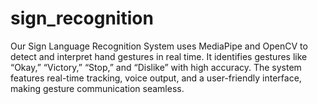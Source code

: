 # sign_recognition
Our Sign Language Recognition System uses MediaPipe and OpenCV to detect and interpret hand gestures in real time. It identifies gestures like “Okay,” “Victory,” “Stop,” and “Dislike” with high accuracy. The system features real-time tracking, voice output, and a user-friendly interface, making gesture communication seamless.
